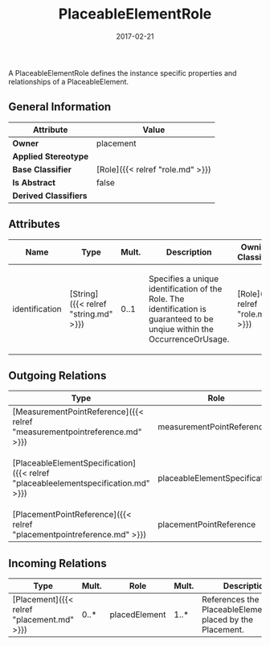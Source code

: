 ﻿---
title: PlaceableElementRole
toc: false
type: specs
date: "2017-02-21"
draft: false
specification: VEC
version: 1.1.3
documentType: "Recommendation"
elementType: Class
classes:
  - PlaceableElementRole
menu_name: vec-1.1.3
---
<p>A PlaceableElementRole defines the instance specific properties and relationships of a PlaceableElement. </p>

## General Information

| Attribute               | Value |
|-------------------------|-------|
| **Owner**               | placement |
| **Applied Stereotype**  |   |
| **Base Classifier**     | [Role]({{< relref "role.md" >}})<br/>  |
| **Is Abstract**         | false |
| **Derived Classifiers** |   |

## Attributes
|  Name  |  Type  |  Mult.  |  Description  |  Owning Classifier  |
|--------|--------|---------|---------------|--------------|
|identification | [String]({{< relref "string.md" >}}) | 0..1 | <p>Specifies a unique identification of the Role. The identification is guaranteed to be unqiue within the OccurrenceOrUsage. </p> | [Role]({{< relref "role.md" >}}) |

## Outgoing Relations
|    Type  |   Role   |   Mult.   |   Mult.   |   Description   |
|----------|----------|-----------|-----------|-----------------|
| [MeasurementPointReference]({{< relref "measurementpointreference.md" >}}) | measurementPointReference | 0..* | 1 |  |
| [PlaceableElementSpecification]({{< relref "placeableelementspecification.md" >}}) | placeableElementSpecification | 1 | 0..* | <p> References the <i>PlaceableElementSpecification</i> that is instanced by this <i>PlaceableElementRole.</i>      </p> |
| [PlacementPointReference]({{< relref "placementpointreference.md" >}}) | placementPointReference | 0..* | 1 |  |
##  Incoming Relations
|    Type  |   Mult.  |   Role    |   Mult.   |   Description  |
|----------|----------|-----------|-----------|----------------|
| [Placement]({{< relref "placement.md" >}}) | 0..* | placedElement | 1..* | References the PlaceableElementRoles placed by the Placement. |
